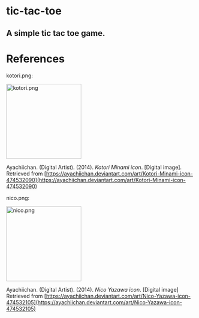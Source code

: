 # tic-tac-toe
A simple tic tac toe game.
---
# References

kotori.png:

<img src="https://raw.github.com/PJ623/tic-tac-toe/master/assets/images/kotori.png" width='200' alt="kotori.png">

Ayachiichan. (Digital Artist). (2014). *Kotori Minami icon*. [Digital image]. Retrieved from [https://ayachiichan.deviantart.com/art/Kotori-Minami-icon-474532090](https://ayachiichan.deviantart.com/art/Kotori-Minami-icon-474532090)

nico.png:

<img src="https://raw.github.com/PJ623/tic-tac-toe/master/assets/images/nico.png" width='200' alt="nico.png">

Ayachiichan. (Digital Artist). (2014). *Nico Yazawa icon*. [Digital image] Retrieved from [https://ayachiichan.deviantart.com/art/Nico-Yazawa-icon-474532105](https://ayachiichan.deviantart.com/art/Nico-Yazawa-icon-474532105)
